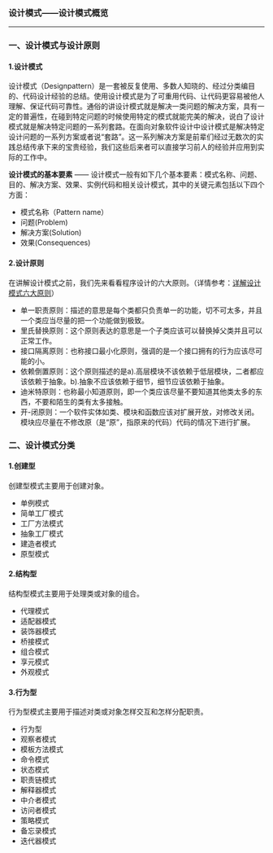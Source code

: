 ### 设计模式——设计模式概览 ###
***

### 一、设计模式与设计原则 ###

#### 1.设计模式 ####


设计模式（Designpattern）是一套被反复使用、多数人知晓的、经过分类编目的、代码设计经验的总结。使用设计模式是为了可重用代码、让代码更容易被他人理解、保证代码可靠性。通俗的讲设计模式就是解决一类问题的解决方案，具有一定的普遍性，在碰到特定问题的时候使用特定的模式就能完美的解决，说白了设计模式就是解决特定问题的一系列套路。在面向对象软件设计中设计模式是解决特定设计问题的一系列方案或者说“套路”。这一系列解决方案是前辈们经过无数次的实践总结传承下来的宝贵经验，我们这些后来者可以直接学习前人的经验并应用到实际的工作中。

**设计模式的基本要素** —— 设计模式一般有如下几个基本要素：模式名称、问题、目的、解决方案、效果、实例代码和相关设计模式，其中的关键元素包括以下四个方面：



- 模式名称（Pattern name） 
- 问题(Problem)
- 解决方案(Solution)
- 效果(Consequences)




#### 2.设计原则 ####


在讲解设计模式之前，我们先来看看程序设计的六大原则。（详情参考：[详解设计模式六大原则](http://www.cnblogs.com/toutou/p/4870926.html)）

-  单一职责原则：描述的意思是每个类都只负责单一的功能，切不可太多，并且一个类应当尽量的把一个功能做到极致。
-  里氏替换原则：这个原则表达的意思是一个子类应该可以替换掉父类并且可以正常工作。
-  接口隔离原则：也称接口最小化原则，强调的是一个接口拥有的行为应该尽可能的小。
-   依赖倒置原则：这个原则描述的是a).高层模块不该依赖于低层模块，二者都应该依赖于抽象。b).抽象不应该依赖于细节，细节应该依赖于抽象。
-   迪米特原则：也称最小知道原则，即一个类应该尽量不要知道其他类太多的东西，不要和陌生的类有太多接触。
-   开-闭原则：一个软件实体如类、模块和函数应该对扩展开放，对修改关闭。模块应尽量在不修改原（是“原”，指原来的代码）代码的情况下进行扩展。



### 二、设计模式分类 ###

#### 1.创建型 ####

创建型模式主要用于创建对象。

- 单例模式
- 简单工厂模式
- 工厂方法模式
- 抽象工厂模式
- 建造者模式
- 原型模式

#### 2.结构型 ####

结构型模式主要用于处理类或对象的组合。

- 代理模式
- 适配器模式
- 装饰器模式
- 桥接模式
- 组合模式
- 享元模式
- 外观模式

#### 3.行为型 ####

行为型模式主要用于描述对类或对象怎样交互和怎样分配职责。

- 行为型
- 观察者模式
- 模板方法模式
- 命令模式
- 状态模式
- 职责链模式
- 解释器模式
- 中介者模式
- 访问者模式
- 策略模式
- 备忘录模式
- 迭代器模式

























